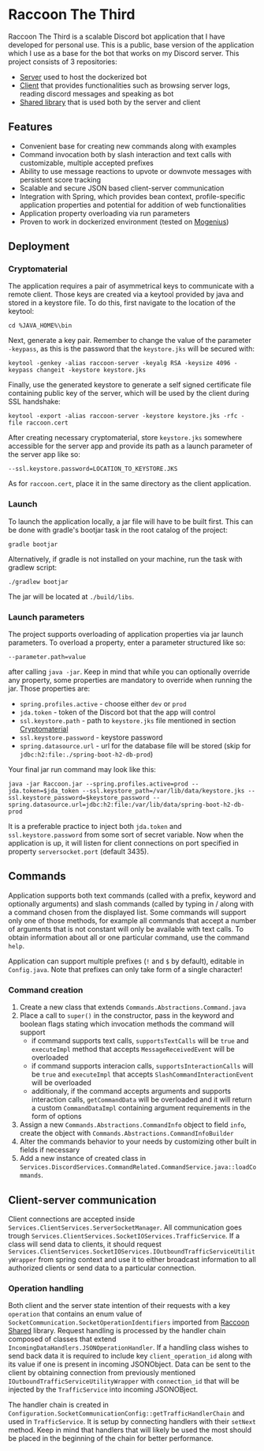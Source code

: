 # Raccoon The Third

Raccoon The Third is a scalable Discord bot application that I have developed for personal use. This is a public, base version of the application which I use as a base for the bot that works on my Discord server.
This project consists of 3 repositories:
- [Server](https://github.com/ksk98/RaccoonTheThird "Raccoon server") used to host the dockerized bot
- [Client](https://github.com/ksk98/RacoonClient "Raccoon client") that provides functionalities such as browsing server logs, reading discord messages and speaking as bot
- [Shared library](https://github.com/ksk98/RacoonShared "Raccoon shared") that is used both by the server and client

## Features
- Convenient base for creating new commands along with examples
- Command invocation both by slash interaction and text calls with customizable, multiple accepted prefixes
- Ability to use message reactions to upvote or downvote messages with persistent score tracking
- Scalable and secure JSON based client-server communication
- Integration with Spring, which provides bean context, profile-specific application properties and potential for addition of web functionalities
- Application property overloading via run parameters
- Proven to work in dockerized environment (tested on [Mogenius](https://mogenius.com))

## Deployment
### Cryptomaterial
The application requires a pair of asymmetrical keys to communicate with a remote client. Those keys are created via a keytool provided by java and stored in a keystore file. To do this, first navigate to the location of the keytool:
   ```
   cd %JAVA_HOME%\bin
   ```
Next, generate a key pair. Remember to change the value of the parameter `-keypass`, as this is the password that the `keystore.jks` will be secured with:
   ```
   keytool -genkey -alias raccoon-server -keyalg RSA -keysize 4096 -keypass changeit -keystore keystore.jks
   ```
Finally, use the generated keystore to generate a self signed certificate file containing public key of the server, which will be used by the client during SSL handshake:
   ```
   keytool -export -alias raccoon-server -keystore keystore.jks -rfc -file raccoon.cert
   ```
After creating necessary cryptomaterial, store `keystore.jks` somewhere accessible for the server app and provide its path as a launch parameter of the server app like so:
   ```
   --ssl.keystore.password=LOCATION_TO_KEYSTORE.JKS
   ```
As for `raccoon.cert`, place it in the same directory as the client application.

### Launch
To launch the application locally, a jar file will have to be built first. This can be done with gradle's bootjar task in the root catalog of the project:
   ```
   gradle bootjar
   ```
Alternatively, if gradle is not installed on your machine, run the task with gradlew script:
   ```
   ./gradlew bootjar
   ```
The jar will be located at `./build/libs`.

### Launch parameters
The project supports overloading of application properties via jar launch parameters.
To overload a property, enter a parameter structured like so:
   ```
   --parameter.path=value
   ```
after calling `java -jar`. Keep in mind that while you can optionally override any property, some properties are mandatory to override when running the jar.
Those properties are:
   - `spring.profiles.active` - choose either `dev` or `prod`
   - `jda.token` - token of the Discord bot that the app will control
   - `ssl.keystore.path` - path to `keystore.jks` file mentioned in section [Cryptomaterial](#cryptomaterial)
   - `ssl.keystore.password` - keystore password
   - `spring.datasource.url` - url for the database file will be stored (skip for `jdbc:h2:file:./spring-boot-h2-db-prod`)
   
Your final jar run command may look like this:
   ```
   java -jar Raccoon.jar --spring.profiles.active=prod --jda.token=$jda_token --ssl.keystore_path=/var/lib/data/keystore.jks --ssl.keystore_password=$keystore_password --spring.datasource.url=jdbc:h2:file:/var/lib/data/spring-boot-h2-db-prod
   ```
It is a preferable practice to inject both `jda.token` and `ssl.keystore.password` from some sort of secret variable.
Now when the application is up, it will listen for client connections on port specified in property `serversocket.port` (default 3435).


## Commands
Application supports both text commands (called with a prefix, keyword and optionally arguments) and slash commands (called by typing in / along with a command chosen from the displayed list.
Some commands will support only one of those methods, for example all commands that accept a number of arguments that is not constant will only be available with text calls. To obtain information about all or one particular command, use the command `help`.

Application can support multiple prefixes (`!` and `$` by default), editable in `Config.java`. Note that prefixes can only take form of a single character!

### Command creation
1. Create a new class that extends `Commands.Abstractions.Command.java`
2. Place a call to `super()` in the constructor, pass in the keyword and boolean flags stating which invocation methods the command will support
   - if command supports text calls, `supportsTextCalls` will be `true` and `executeImpl` method that accepts `MessageReceivedEvent` will be overloaded
   - if command supports interacion calls, `supportsInteractionCalls` will be `true` and `executeImpl` that accepts `SlashCommandInteractionEvent` will be overloaded
   - additionaly, if the command accepts arguments and supports interaction calls, `getCommandData` will be overloaded and it will return a custom `CommandDataImpl` containing argument requirements in the form of options
3. Assign a new `Commands.Abstractions.CommandInfo` object to field `info`, create the object with `Commands.Abstractions.CommandInfoBuilder`
4. Alter the commands behavior to your needs by customizing other built in fields if necessary
5. Add a new instance of created class in `Services.DiscordServices.CommandRelated.CommandService.java::loadCommands`. 

## Client-server communication
Client connections are accepted inside `Services.ClientServices.ServerSocketManager`. All communication goes trough `Services.ClientServices.SocketIOServices.TrafficService`. If a class will send data to clients, it should request `Services.ClientServices.SocketIOServices.IOutboundTrafficServiceUtilityWrapper` from spring context and use it to either broadcast information to all authorized clients or send data to a particular connection.

### Operation handling
Both client and the server state intention of their requests with a key `operation` that contains an enum value of `SocketCommunication.SocketOperationIdentifiers` imported from [Raccoon Shared](https://github.com/ksk98/RacoonShared "Raccoon shared") library. Request handling is processed by the handler chain composed of classes that extend `IncomingDataHandlers.JSONOperationHandler`. If a handling class wishes to send back data it is required to include key `client_operation_id` along with its value if one is present in incoming JSONObject. Data can be sent to the client by obtaining connection from previously mentioned `IOutboundTrafficServiceUtilityWrapper` with `connection_id` that will be injected by the `TrafficService` into incoming JSONOBject.

The handler chain is created in `Configuration.SocketCommunicationConfig::getTrafficHandlerChain` and used in `TrafficService`. It is setup by connecting handlers with their `setNext` method. Keep in mind that handlers that will likely be used the most should be placed in the beginning of the chain for better performance.
